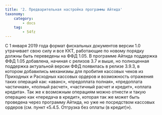 ```yaml
---
title: '2. Предварительная настройка программы Айтида'
taxonomy:
    category:
        - docs
    tag:
        - 54fz
---
```


<p>С 1 января 2019 года формат фискальных документов версии 1.0 утрачивает свою силу и все ККТ, работающие по новому порядку должны быть переведены на ФФД 1.05. В программе Айтида поддержка ФФД 1.05 добавлена, начиная с релизов 3.7 и выше, но полноценная поддержка актуальной версии ФФД появилась в релизе 3.9.3, в котором добавились механизмы для пробития кассовых чеков из Приходных и Расходных кассовых ордеров и возможность отражения таких операций как: &laquo;аванс&raquo;, &laquo;предоплата полная&raquo;, &laquo;предоплата частичная&raquo;, &laquo;полный расчет&raquo;, &laquo;частичный расчет и кредит&raquo;, &laquo;оплата кредита&raquo;. Так же к возможным операциям можно отнести и такую операцию как &laquo;передача в кредит&raquo;, которая так же может быть проведена через программу Айтида, но уже не посредством кассовых ордеров (см. пункт &laquo;5.4.5. Отгрузка без оплаты (в кредит)&raquo;).<br /><br /></p>